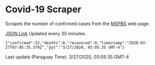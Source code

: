# Covid-19 Scraper

Scrapes the number of confirmed cases from the [MSPBS](https://www.mspbs.gov.py/covid-19.php) web page.

[JSON Link](https://jmayalag.github.io/covid19-scrape/cases.json)
Updated every 30 minutes.
```
{"confirmed":52,"deaths":0,"recovered":0,"timestamp":"2020-03-27T07:05:35.570Z","pyt":"3/27/2020, 03:05:35 GMT-4"}
```
Last update (Paraguay Time): 3/27/2020, 03:05:35 GMT-4